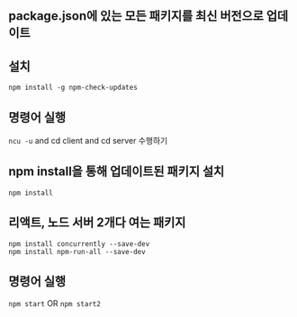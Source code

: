 ## package.json에 있는 모든 패키지를 최신 버전으로 업데이트
## 설치
`npm install -g npm-check-updates`

## 명령어 실행
`ncu -u` and cd client and cd server
수행하기

## npm install을 통해 업데이트된 패키지 설치
`npm install`

## 리액트, 노드 서버 2개다 여는 패키지
`npm install concurrently --save-dev`\
`npm install npm-run-all --save-dev`

## 명령어 실행
`npm start` OR `npm start2`